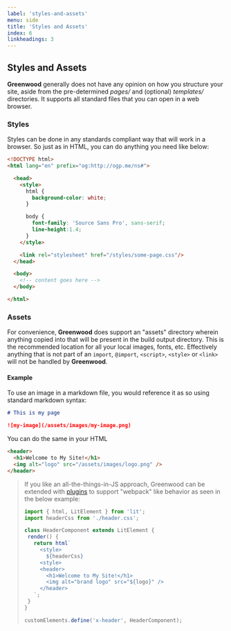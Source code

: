 ```yaml
---
label: 'styles-and-assets'
menu: side
title: 'Styles and Assets'
index: 6
linkheadings: 3
---
```


## Styles and Assets
**Greenwood** generally does not have any opinion on how you structure your site, aside from the pre-determined _pages/_ and (optional) _templates/_ directories.  It supports all standard files that you can open in a web browser.


### Styles
Styles can be done in any standards compliant way that will work in a browser.  So just as in HTML, you can do anything you need like below:

```html
<!DOCTYPE html>
<html lang="en" prefix="og:http://ogp.me/ns#">

  <head>
    <style>
      html {
        background-color: white;
      }

      body {
        font-family: 'Source Sans Pro', sans-serif;
        line-height:1.4;
      }
    </style>

    <link rel="stylesheet" href="/styles/some-page.css"/>
  </head>

  <body>
    <!-- content goes here -->
  </body>

</html>
```

### Assets

For convenience, **Greenwood** does support an "assets" directory wherein anything copied into that will be present in the build output directory.  This is the recommended location for all your local images, fonts, etc.  Effectively anything that is not part of an `import`, `@import`, `<script>`, `<style>` or `<link>` will not be handled by **Greenwood**.

#### Example
To use an image in a markdown file, you would reference it as so using standard markdown syntax:

```md
# This is my page

![my-image](/assets/images/my-image.png)
```

You can do the same in your HTML

```html
<header>
  <h1>Welcome to My Site!</h1>
  <img alt="logo" src="/assets/images/logo.png" />
</header>
```


> If you like an all-the-things-in-JS approach, Greenwood can be extended with [plugins](/plugins/) to support "webpack" like behavior as seen in the below example:
>
> ```javascript
> import { html, LitElement } from 'lit';
> import headerCss from './header.css';
>
> class HeaderComponent extends LitElement {
>  render() {
>    return html`
>      <style>
>        ${headerCss}
>      <style>
>      <header>
>        <h1>Welcome to My Site!</h1>
>        <img alt="brand logo" src="${logo}" />
>      </header>
>    `;
>  }
> }
>
> customElements.define('x-header', HeaderComponent);
> ```